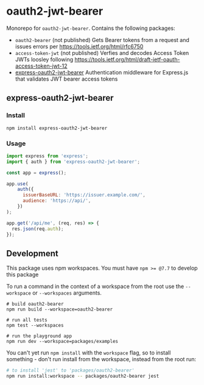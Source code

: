 # oauth2-jwt-bearer

Monorepo for `oauth2-jwt-bearer`. Contains the following packages:

- `oauth2-bearer` (not published) Gets Bearer tokens from a request and issues errors per https://tools.ietf.org/html/rfc6750
- `access-token-jwt` (not published) Verfies and decodes Access Token JWTs loosley following https://tools.ietf.org/html/draft-ietf-oauth-access-token-jwt-12
- [express-oauth2-jwt-bearer](#express-oauth2-jwt-bearer) Authentication middleware for Express.js that validates JWT bearer access tokens

## express-oauth2-jwt-bearer

### Install

`npm install express-oauth2-jwt-bearer`

### Usage

```js
import express from 'express';
import { auth } from 'express-oauth2-jwt-bearer';

const app = express();

app.use(
    auth({
      issuerBaseURL: 'https://issuer.example.com/',
      audience: 'https://api/',
    })
);

app.get('/api/me', (req, res) => {
  res.json(req.auth);
});
```

## Development

This package uses npm workspaces. You must have `npm >= @7.7` to develop this package

To run a command in the context of a workspace from the root use the `--workspace` or `--workspaces` arguments.

```shell
# build oauth2-bearer
npm run build --workspace=oauth2-bearer

# run all tests
npm test --workspaces

# run the playground app
npm run dev --workspace=packages/examples
```

You can't yet run `npm install` with the `workspace` flag, so to install something - don't run install from the workspace, instead from the root run:

```sh
# to install 'jest' to 'packages/oauth2-bearer'
npm run install:workspace -- packages/oauth2-bearer jest
```
